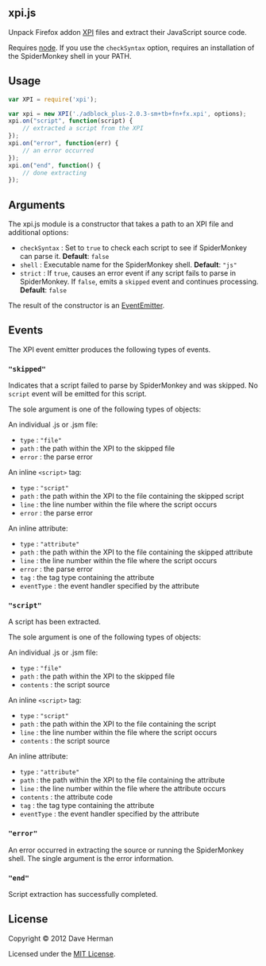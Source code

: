 ## xpi.js

Unpack Firefox addon [XPI](https://developer.mozilla.org/en/Extension_Packaging) files and extract their JavaScript source code.

Requires [node](http://nodejs.org). If you use the `checkSyntax` option, requires an installation of the SpiderMonkey shell in your PATH.

## Usage

```javascript
var XPI = require('xpi');

var xpi = new XPI('./adblock_plus-2.0.3-sm+tb+fn+fx.xpi', options);
xpi.on("script", function(script) {
    // extracted a script from the XPI
});
xpi.on("error", function(err) {
    // an error occurred
});
xpi.on("end", function() {
    // done extracting
});
```

## Arguments

The xpi.js module is a constructor that takes a path to an XPI file and additional options:

  * `checkSyntax` : Set to `true` to check each script to see if SpiderMonkey can parse it. **Default**: `false`
  * `shell` : Executable name for the SpiderMonkey shell. **Default**: `"js"`
  * `strict` : If `true`, causes an error event if any script fails to parse in SpiderMonkey. If `false`, emits a `skipped` event and continues processing. **Default**: `false`

The result of the constructor is an [EventEmitter](http://nodejs.org/api/events.html).

## Events

The XPI event emitter produces the following types of events.

### `"skipped"`

Indicates that a script failed to parse by SpiderMonkey and was skipped. No `script` event will be emitted for this script.

The sole argument is one of the following types of objects:

An individual .js or .jsm file:

  * `type` : `"file"`
  * `path` : the path within the XPI to the skipped file
  * `error` : the parse error

An inline `<script>` tag:

  * `type` : `"script"`
  * `path` : the path within the XPI to the file containing the skipped script
  * `line` : the line number within the file where the script occurs
  * `error` : the parse error

An inline attribute:

  * `type` : `"attribute"`
  * `path` : the path within the XPI to the file containing the skipped attribute
  * `line` : the line number within the file where the script occurs
  * `error` : the parse error
  * `tag` : the tag type containing the attribute
  * `eventType` : the event handler specified by the attribute

### `"script"`

A script has been extracted.

The sole argument is one of the following types of objects:

An individual .js or .jsm file:

  * `type` : `"file"`
  * `path` : the path within the XPI to the skipped file
  * `contents` : the script source

An inline `<script>` tag:

  * `type` : `"script"`
  * `path` : the path within the XPI to the file containing the script
  * `line` : the line number within the file where the script occurs
  * `contents` : the script source

An inline attribute:

  * `type` : `"attribute"`
  * `path` : the path within the XPI to the file containing the attribute
  * `line` : the line number within the file where the attribute occurs
  * `contents` : the attribute code
  * `tag` : the tag type containing the attribute
  * `eventType` : the event handler specified by the attribute

### `"error"`

An error occurred in extracting the source or running the SpiderMonkey shell. The single argument is the error information.

### `"end"`

Script extraction has successfully completed.

## License

Copyright © 2012 Dave Herman

Licensed under the [MIT License](http://mit-license.org).
